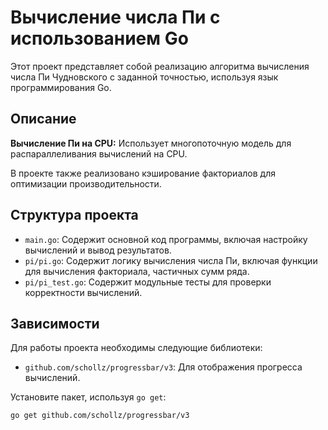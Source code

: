 # Вычисление числа Пи с использованием Go

Этот проект представляет собой реализацию алгоритма вычисления числа Пи Чудновского с заданной точностью, используя язык программирования Go.

## Описание
 
**Вычисление Пи на CPU:** Использует многопоточную модель для распараллеливания вычислений на CPU.

В проекте также реализовано кэширование факториалов для оптимизации производительности.

## Структура проекта

*   `main.go`: Содержит основной код программы, включая настройку вычислений и вывод результатов.
*   `pi/pi.go`: Содержит логику вычисления числа Пи, включая функции для вычисления факториала, частичных сумм ряда.
*   `pi/pi_test.go`: Содержит модульные тесты для проверки корректности вычислений.

## Зависимости

Для работы проекта необходимы следующие библиотеки:

*   `github.com/schollz/progressbar/v3`: Для отображения прогресса вычислений.
  
Установите пакет, используя `go get`:

```bash
go get github.com/schollz/progressbar/v3
